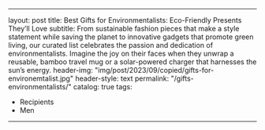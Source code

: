         
        
---
layout: post
title: Best Gifts for Environmentalists: Eco-Friendly Presents They’ll Love
subtitle: From sustainable fashion pieces that make a style statement while saving the planet to innovative gadgets that promote green living, our curated list celebrates the passion and dedication of environmentalists. Imagine the joy on their faces when they unwrap a reusable, bamboo travel mug or a solar-powered charger that harnesses the sun’s energy.
header-img: "img/post/2023/09/copied/gifts-for-environemtalist.jpg"
header-style: text
permalink: "/gifts-environmentalists/"
catalog: true
tags:
  - Recipients 
  - Men
---   